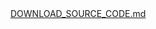 <div role="rowheader" class="flex-auto min-width-0 col-md-2 mr-3">
            <span class="css-truncate css-truncate-target d-block width-fit"><a class="js-navigation-open Link--primary" title="DOWNLOAD_SOURCE_CODE.md" data-pjax="#repo-content-pjax-container" href="/JohannesMilke/color_scheme_example/blob/master/DOWNLOAD_SOURCE_CODE.md">DOWNLOAD_SOURCE_CODE.md</a></span>
          </div>

